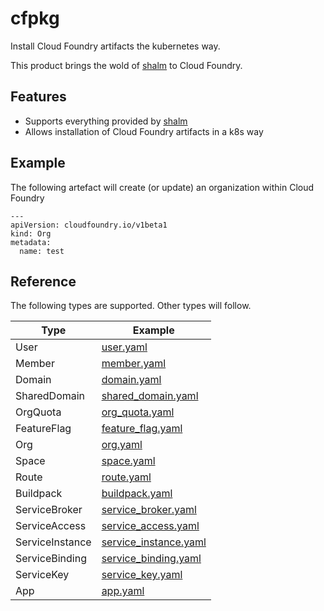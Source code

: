 # cfpkg

Install Cloud Foundry artifacts the kubernetes way.

This product brings the wold of [shalm](https://github.com/wonderix/shalm) to Cloud Foundry.


## Features

* Supports everything provided by [shalm](https://github.com/wonderix/shalm)
* Allows installation of Cloud Foundry artifacts in a k8s way


## Example

The following artefact will create (or update) an organization within Cloud Foundry

```
---
apiVersion: cloudfoundry.io/v1beta1
kind: Org
metadata:
  name: test
```

## Reference

The following types are supported. Other types will follow.

| Type            | Example                                                                 |
|-----------------|-------------------------------------------------------------------------|
| User            | [user.yaml](test/resources/templates/user.yaml)                         |
| Member          | [member.yaml](test/resources/templates/member.yaml)                     |
| Domain          | [domain.yaml](test/resources/templates/domain.yaml)                     |
| SharedDomain    | [shared_domain.yaml](test/resources/templates/shared_domain.yaml)       |
| OrgQuota        | [org_quota.yaml](test/resources/templates/org_quota.yaml)               |
| FeatureFlag     | [feature_flag.yaml](test/resources/templates/feature_flag.yaml)         |
| Org             | [org.yaml](test/resources/templates/org.yaml)                           |
| Space           | [space.yaml](test/resources/templates/space.yaml)                       |
| Route           | [route.yaml](test/resources/templates/route.yaml)                       |
| Buildpack       | [buildpack.yaml](test/resources/templates/buildpack.yaml)               |
| ServiceBroker   | [service_broker.yaml](test/resources/templates/service_broker.yaml)     |
| ServiceAccess   | [service_access.yaml](test/resources/templates/service_access.yaml)     |
| ServiceInstance | [service_instance.yaml](test/resources/templates/service_instance.yaml) |
| ServiceBinding  | [service_binding.yaml](test/resources/templates/service_binding.yaml) |
| ServiceKey      | [service_key.yaml](test/resources/templates/service_key.yaml) |
| App             | [app.yaml](test/resources/templates/app.yaml)                           |